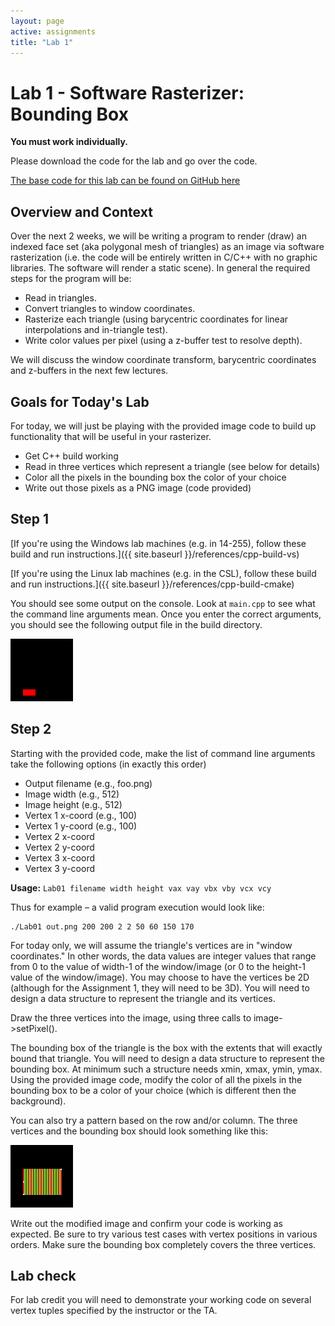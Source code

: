 ```yaml
---
layout: page
active: assignments
title: "Lab 1"
---
```


# Lab 1 - Software Rasterizer: Bounding Box

**You must work individually.**

Please download the code for the lab and go over the code.

<a class="btn btn-info" href="https://github.com/calpoly-csc471/lab01">The base code for this lab can be found on GitHub here</a>

## Overview and Context

Over the next 2 weeks, we will be writing a program to render (draw) an indexed face set (aka polygonal mesh of triangles) as an image via software rasterization
(i.e. the code will be entirely written in C/C++ with no graphic libraries. The software will render a static scene).
In general the required steps for the program will be:

- Read in triangles.
- Convert triangles to window coordinates.
- Rasterize each triangle (using barycentric coordinates for linear interpolations and in-triangle test).
- Write color values per pixel (using a z-buffer test to resolve depth).

We will discuss the window coordinate transform, barycentric coordinates and z-buffers in the next few lectures.


## Goals for Today's Lab

For today, we will just be playing with the provided image code to build up functionality that will be useful in your rasterizer.

- Get C++ build working
- Read in three vertices which represent a triangle (see below for details)
- Color all the pixels in the bounding box the color of your choice
- Write out those pixels as a PNG image (code provided)


## Step 1

[If you're using the Windows lab machines (e.g. in 14-255), follow these build and run instructions.]({{ site.baseurl }}/references/cpp-build-vs)

[If you're using the Linux lab machines (e.g. in the CSL), follow these build and run instructions.]({{ site.baseurl }}/references/cpp-build-cmake)

You should see some output on the console.
Look at `main.cpp` to see what the command line arguments mean.
Once you enter the correct arguments, you should see the following output file in the build directory.

![lab1_1](lab1_1.png)


## Step 2

Starting with the provided code, make the list of command line arguments take the following options (in exactly this order)

- Output filename (e.g., foo.png)
- Image width (e.g., 512)
- Image height (e.g., 512)
- Vertex 1 x-coord (e.g., 100)
- Vertex 1 y-coord (e.g., 100)
- Vertex 2 x-coord
- Vertex 2 y-coord
- Vertex 3 x-coord
- Vertex 3 y-coord

**Usage:** `Lab01 filename width height vax vay vbx vby vcx vcy`

Thus for example – a valid program execution would look like:

```
./Lab01 out.png 200 200 2 2 50 60 150 170
```

For today only, we will assume the triangle's vertices are in "window coordinates."
In other words, the data values are integer values that range from 0 to the value of width-1 of the window/image (or 0 to the height-1 value of the window/image).
You may choose to have the vertices be 2D (although for the Assignment 1, they will need to be 3D).
You will need to design a data structure to represent the triangle and its vertices.

Draw the three vertices into the image, using three calls to image->setPixel().

The bounding box of the triangle is the box with the extents that will exactly bound that triangle.
You will need to design a data structure to represent the bounding box.
At minimum such a structure needs xmin, xmax, ymin, ymax. Using the provided image code, modify the color of all the pixels in the bounding box to be a color of your choice (which is different then the background).

You can also try a pattern based on the row and/or column.
The three vertices and the bounding box should look something like this:

![lab1_2](lab1_2.png)

Write out the modified image and confirm your code is working as expected.
Be sure to try various test cases with vertex positions in various orders.
Make sure the bounding box completely covers the three vertices.

## Lab check

For lab credit you will need to demonstrate your working code on several vertex tuples specified by the instructor or the TA.
